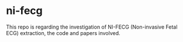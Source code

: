 # ni-fecg

This repo is regarding the investigation of NI-FECG (Non-invasive Fetal ECG) extraction,
the code and papers involved.


